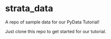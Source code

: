 # strata_data
A repo of sample data for our PyData Tutorial!

Just clone this repo to get started for our tutorial.
